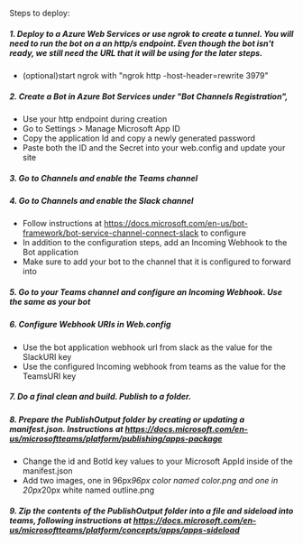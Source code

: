 Steps to deploy:

##### 1. Deploy to a Azure Web Services or use ngrok to create a tunnel. You will need to run the bot on a an http/s endpoint. Even though the bot isn't ready, we still need the URL that it will be using for the later steps.
 * (optional)start ngrok with "ngrok http -host-header=rewrite 3979"

##### 2. Create a Bot in Azure Bot Services under "Bot Channels Registration",
 * Use your http endpoint during creation
 * Go to Settings > Manage Microsoft App ID
 * Copy the application Id and copy a newly generated password
 * Paste both the ID and the Secret into your web.config and update your site

##### 3. Go to Channels and enable the Teams channel

##### 4. Go to Channels and enable the Slack channel
 * Follow instructions at https://docs.microsoft.com/en-us/bot-framework/bot-service-channel-connect-slack to configure
 * In addition to the configuration steps, add an Incoming Webhook to the Bot application
 * Make sure to add your bot to the channel that it is configured to forward into

##### 5. Go to your Teams channel and configure an Incoming Webhook. Use the same as your bot

##### 6. Configure Webhook URIs in Web.config
 * Use the bot application webhook url from slack as the value for the SlackURI key
 * Use the configured Incoming webhook from teams as the value for the TeamsURI key

##### 7. Do a final clean and build. Publish to a folder.

##### 8. Prepare the PublishOutput folder by creating or updating a manifest.json. Instructions at https://docs.microsoft.com/en-us/microsoftteams/platform/publishing/apps-package
 * Change the id and BotId key values to your Microsoft AppId inside of the manifest.json
 * Add two images, one in 96px*96px color named color.png and one in 20px*20px white named outline.png

##### 9. Zip the contents of the PublishOutput folder into a file and sideload into teams, following instructions at https://docs.microsoft.com/en-us/microsoftteams/platform/concepts/apps/apps-sideload
